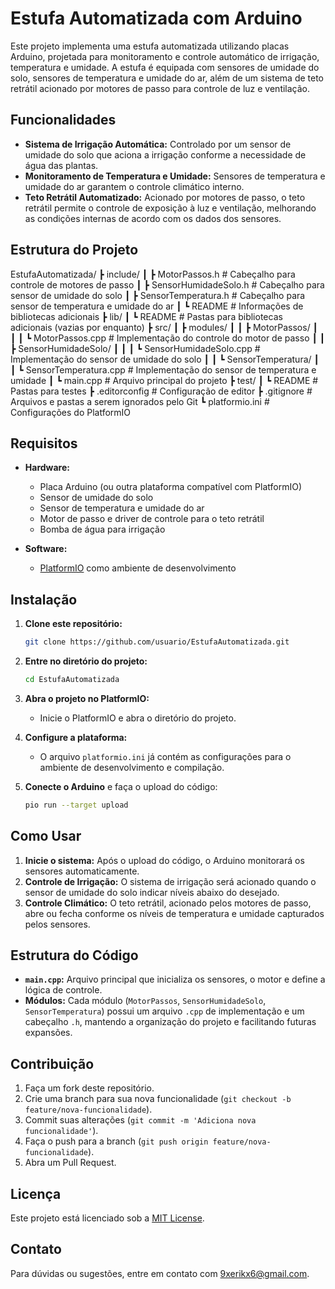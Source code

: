 # Estufa Automatizada com Arduino

Este projeto implementa uma estufa automatizada utilizando placas Arduino, projetada para monitoramento e controle automático de irrigação, temperatura e umidade. A estufa é equipada com sensores de umidade do solo, sensores de temperatura e umidade do ar, além de um sistema de teto retrátil acionado por motores de passo para controle de luz e ventilação.

## Funcionalidades

- **Sistema de Irrigação Automática:** Controlado por um sensor de umidade do solo que aciona a irrigação conforme a necessidade de água das plantas.
- **Monitoramento de Temperatura e Umidade:** Sensores de temperatura e umidade do ar garantem o controle climático interno.
- **Teto Retrátil Automatizado:** Acionado por motores de passo, o teto retrátil permite o controle de exposição à luz e ventilação, melhorando as condições internas de acordo com os dados dos sensores.
  
## Estrutura do Projeto

EstufaAutomatizada/
┣ include/
┃ ┣ MotorPassos.h               # Cabeçalho para controle de motores de passo
┃ ┣ SensorHumidadeSolo.h         # Cabeçalho para sensor de umidade do solo
┃ ┣ SensorTemperatura.h          # Cabeçalho para sensor de temperatura e umidade do ar
┃ ┗ README                       # Informações de bibliotecas adicionais
┣ lib/
┃ ┗ README                       # Pastas para bibliotecas adicionais (vazias por enquanto)
┣ src/
┃ ┣ modules/
┃ ┃ ┣ MotorPassos/
┃ ┃ ┃ ┗ MotorPassos.cpp          # Implementação do controle do motor de passo
┃ ┃ ┣ SensorHumidadeSolo/
┃ ┃ ┃ ┗ SensorHumidadeSolo.cpp   # Implementação do sensor de umidade do solo
┃ ┃ ┗ SensorTemperatura/
┃ ┃   ┗ SensorTemperatura.cpp    # Implementação do sensor de temperatura e umidade
┃ ┗ main.cpp                     # Arquivo principal do projeto
┣ test/
┃ ┗ README                       # Pastas para testes
┣ .editorconfig                  # Configuração de editor
┣ .gitignore                     # Arquivos e pastas a serem ignorados pelo Git
┗ platformio.ini                 # Configurações do PlatformIO

## Requisitos

- **Hardware:**
  - Placa Arduino (ou outra plataforma compatível com PlatformIO)
  - Sensor de umidade do solo
  - Sensor de temperatura e umidade do ar
  - Motor de passo e driver de controle para o teto retrátil
  - Bomba de água para irrigação
  
- **Software:**
  - [PlatformIO](https://platformio.org/) como ambiente de desenvolvimento

## Instalação

1. **Clone este repositório:**
   ```bash
   git clone https://github.com/usuario/EstufaAutomatizada.git
   ```

2. **Entre no diretório do projeto:**
   ```bash
   cd EstufaAutomatizada
   ```

3. **Abra o projeto no PlatformIO:**
   - Inicie o PlatformIO e abra o diretório do projeto.

4. **Configure a plataforma:**
   - O arquivo `platformio.ini` já contém as configurações para o ambiente de desenvolvimento e compilação.
   
5. **Conecte o Arduino** e faça o upload do código:
   ```bash
   pio run --target upload
   ```

## Como Usar

1. **Inicie o sistema:** Após o upload do código, o Arduino monitorará os sensores automaticamente.
2. **Controle de Irrigação:** O sistema de irrigação será acionado quando o sensor de umidade do solo indicar níveis abaixo do desejado.
3. **Controle Climático:** O teto retrátil, acionado pelos motores de passo, abre ou fecha conforme os níveis de temperatura e umidade capturados pelos sensores.

## Estrutura do Código

- **`main.cpp`:** Arquivo principal que inicializa os sensores, o motor e define a lógica de controle.
- **Módulos:** Cada módulo (`MotorPassos`, `SensorHumidadeSolo`, `SensorTemperatura`) possui um arquivo `.cpp` de implementação e um cabeçalho `.h`, mantendo a organização do projeto e facilitando futuras expansões.

## Contribuição

1. Faça um fork deste repositório.
2. Crie uma branch para sua nova funcionalidade (`git checkout -b feature/nova-funcionalidade`).
3. Commit suas alterações (`git commit -m 'Adiciona nova funcionalidade'`).
4. Faça o push para a branch (`git push origin feature/nova-funcionalidade`).
5. Abra um Pull Request.

## Licença

Este projeto está licenciado sob a [MIT License](LICENSE).

## Contato

Para dúvidas ou sugestões, entre em contato com [9xerikx6@gmail.com](mailto:9xerikx6@gmail.com).